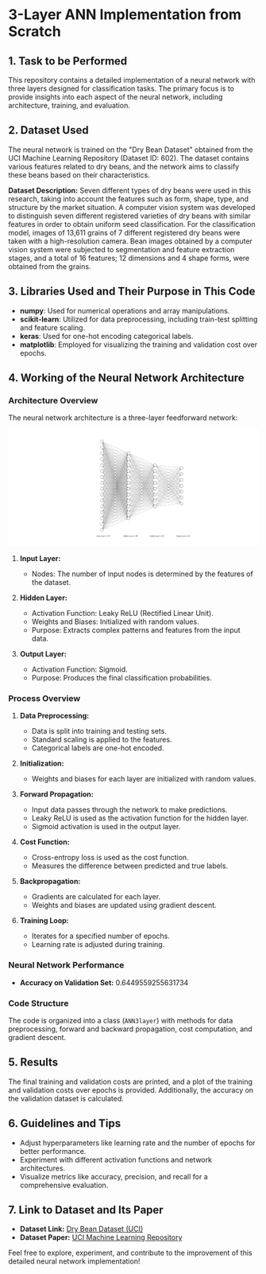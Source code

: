 # 3-Layer ANN Implementation from Scratch

## 1. Task to be Performed

This repository contains a detailed implementation of a neural network with three layers designed for classification tasks. The primary focus is to provide insights into each aspect of the neural network, including architecture, training, and evaluation.

## 2. Dataset Used

The neural network is trained on the "Dry Bean Dataset" obtained from the UCI Machine Learning Repository (Dataset ID: 602). The dataset contains various features related to dry beans, and the network aims to classify these beans based on their characteristics.

**Dataset Description:**
Seven different types of dry beans were used in this research, taking into account the features such as form, shape, type, and structure by the market situation. A computer vision system was developed to distinguish seven different registered varieties of dry beans with similar features in order to obtain uniform seed classification. For the classification model, images of 13,611 grains of 7 different registered dry beans were taken with a high-resolution camera. Bean images obtained by a computer vision system were subjected to segmentation and feature extraction stages, and a total of 16 features; 12 dimensions and 4 shape forms, were obtained from the grains.

## 3. Libraries Used and Their Purpose in This Code

- **numpy**: Used for numerical operations and array manipulations.
- **scikit-learn**: Utilized for data preprocessing, including train-test splitting and feature scaling.
- **keras**: Used for one-hot encoding categorical labels.
- **matplotlib**: Employed for visualizing the training and validation cost over epochs.

## 4. Working of the Neural Network Architecture

### Architecture Overview

The neural network architecture is a three-layer feedforward network:

 ![sample SVG image](https://github.com/aamash1wnl/3-layer-ANN-scratch/blob/main/extras/nn(1).svg)
 
1. **Input Layer:**
   - Nodes: The number of input nodes is determined by the features of the dataset.

2. **Hidden Layer:**
   - Activation Function: Leaky ReLU (Rectified Linear Unit).
   - Weights and Biases: Initialized with random values.
   - Purpose: Extracts complex patterns and features from the input data.

3. **Output Layer:**
   - Activation Function: Sigmoid.
   - Purpose: Produces the final classification probabilities.

### Process Overview

1. **Data Preprocessing:**
   - Data is split into training and testing sets.
   - Standard scaling is applied to the features.
   - Categorical labels are one-hot encoded.

2. **Initialization:**
   - Weights and biases for each layer are initialized with random values.

3. **Forward Propagation:**
   - Input data passes through the network to make predictions.
   - Leaky ReLU is used as the activation function for the hidden layer.
   - Sigmoid activation is used in the output layer.

4. **Cost Function:**
   - Cross-entropy loss is used as the cost function.
   - Measures the difference between predicted and true labels.

5. **Backpropagation:**
   - Gradients are calculated for each layer.
   - Weights and biases are updated using gradient descent.

6. **Training Loop:**
   - Iterates for a specified number of epochs.
   - Learning rate is adjusted during training.

### Neural Network Performance

- **Accuracy on Validation Set:** 0.6449559255631734

### Code Structure

The code is organized into a class (`ANN3layer`) with methods for data preprocessing, forward and backward propagation, cost computation, and gradient descent.

## 5. Results

The final training and validation costs are printed, and a plot of the training and validation costs over epochs is provided. Additionally, the accuracy on the validation dataset is calculated.

## 6. Guidelines and Tips

- Adjust hyperparameters like learning rate and the number of epochs for better performance.
- Experiment with different activation functions and network architectures.
- Visualize metrics like accuracy, precision, and recall for a comprehensive evaluation.

## 7. Link to Dataset and Its Paper

- **Dataset Link:** [Dry Bean Dataset (UCI)](https://archive.ics.uci.edu/dataset/602/dry+bean+dataset)
- **Dataset Paper:** [UCI Machine Learning Repository](https://www.semanticscholar.org/paper/Multiclass-classification-of-dry-beans-using-vision-Koklu-%C3%96zkan/e84c31138f2f261d15517d6b6bb8922c3fe597a1)

Feel free to explore, experiment, and contribute to the improvement of this detailed neural network implementation!
